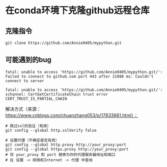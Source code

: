 # 在conda环境下克隆github远程仓库

## 克隆指令

```shell
git clone https://github.com/Annie0405/mypython.git
```

## 可能遇到的bug

```shell
fatal: unable to access 'https://github.com/Annie0405/mypython.git/': Failed to connect to github.com port 443 after 21088 ms: Couldn't connect to server
```

```shell
fatal: unable to access 'https://github.com/Annie0405/mypython.git/': schannel: CertGetCertificateChain trust error CERT_TRUST_IS_PARTIAL_CHAIN
```

解决方式（来源：https://www.cnblogs.com/chuanzhang053/p/17833661.html）：

```shell
# 跳过ssl的验证（有效）
git config --global http.sslVerify false
```

```shell
# 设置代理（不确定是否有效）
git config --global http.proxy http://your_proxy:port
git config --global https.proxy http://your_proxy:port
# 将 your_proxy 和 port 替换为你的代理服务器地址和端口
# 在 设置 -> 网络和Internet -> 代理 中查询
```

